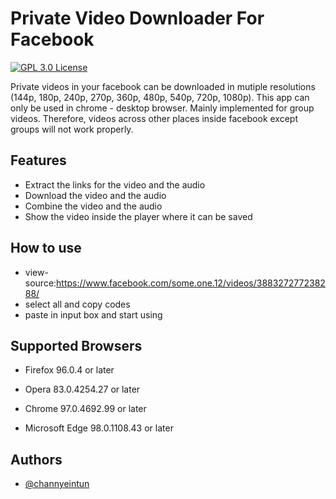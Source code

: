 
# Private Video Downloader For Facebook  

[![GPL 3.0 License](https://img.shields.io/badge/license-GPL%203.0-green)](https://github.com/channyeintun/facebook-video-downloader/blob/main/LICENSE) 

Private videos in your facebook can be downloaded in mutiple resolutions (144p, 180p, 240p, 270p, 360p, 480p, 540p, 720p, 1080p). This app can only be used in chrome - desktop browser. Mainly implemented for group videos. Therefore, videos across other places inside facebook except groups will not work properly.


## Features

- Extract the links for the video and the audio
- Download the video and the audio  
- Combine the video and the audio  
- Show the video inside the player where it can be saved


## How to use

- view-source:https://www.facebook.com/some.one.12/videos/388327277238288/  
- select all and copy codes  
- paste in input box and start using  

## Supported Browsers

- Firefox 96.0.4 or later

- Opera 83.0.4254.27 or later

- Chrome 97.0.4692.99 or later

- Microsoft Edge 98.0.1108.43 or later

## Authors

- [@channyeintun](https://www.github.com/channyeintun)  


